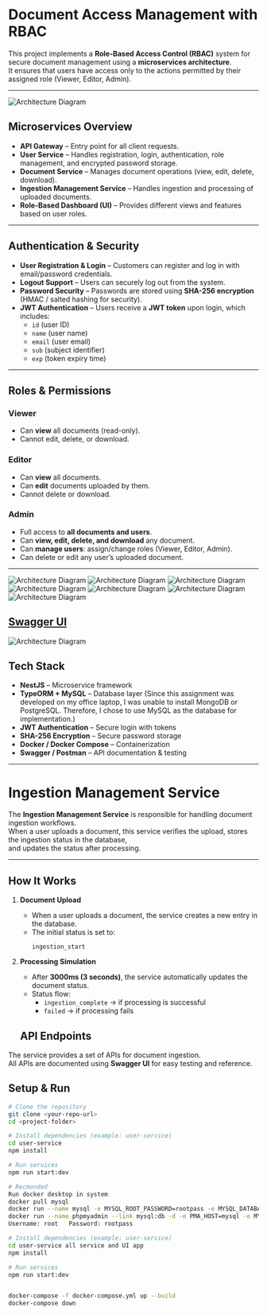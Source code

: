 # Document Access Management with RBAC

This project implements a **Role-Based Access Control (RBAC)** system for secure document management using a **microservices architecture**.  
It ensures that users have access only to the actions permitted by their assigned role (Viewer, Editor, Admin).

---

![Architecture Diagram](img-assets/RBAC.png)

## Microservices Overview

- **API Gateway** – Entry point for all client requests.
- **User Service** – Handles registration, login, authentication, role management, and encrypted password storage.
- **Document Service** – Manages document operations (view, edit, delete, download).
- **Ingestion Management Service** – Handles ingestion and processing of uploaded documents.
- **Role-Based Dashboard (UI)** – Provides different views and features based on user roles.

---

## Authentication & Security

- **User Registration & Login** – Customers can register and log in with email/password credentials.
- **Logout Support** – Users can securely log out from the system.
- **Password Security** – Passwords are stored using **SHA-256 encryption** (HMAC / salted hashing for security).
- **JWT Authentication** – Users receive a **JWT token** upon login, which includes:
  - `id` (user ID)
  - `name` (user name)
  - `email` (user email)
  - `sub` (subject identifier)
  - `exp` (token expiry time)

---

##  Roles & Permissions

### Viewer

-  Can **view** all documents (read-only).
-  Cannot edit, delete, or download.

### Editor

- Can **view** all documents.
- Can **edit** documents uploaded by them.
- Cannot delete or download.

### Admin

- Full access to **all documents and users**.
- Can **view, edit, delete, and download** any document.
- Can **manage users**: assign/change roles (Viewer, Editor, Admin).
- Can delete or edit any user’s uploaded document.

---

![Architecture Diagram](img-assets/1.png)
![Architecture Diagram](img-assets/2.png)
![Architecture Diagram](img-assets/3.png)
![Architecture Diagram](img-assets/4.png)
![Architecture Diagram](img-assets/5.png)
![Architecture Diagram](img-assets/6.png)
![Architecture Diagram](img-assets/7.png)

## [Swagger UI](http://localhost:3000/docs)
![Architecture Diagram](img-assets/Swagger_ui.png)



##  Tech Stack

- **NestJS** – Microservice framework
- **TypeORM + MySQL** – Database layer (Since this assignment was developed on my office laptop, I was unable to install MongoDB or PostgreSQL. Therefore, I chose to use MySQL as the database for implementation.)
- **JWT Authentication** – Secure login with tokens
- **SHA-256 Encryption** – Secure password storage
- **Docker / Docker Compose** – Containerization
- **Swagger / Postman** – API documentation & testing

---

# Ingestion Management Service

The **Ingestion Management Service** is responsible for handling document ingestion workflows.  
When a user uploads a document, this service verifies the upload, stores the ingestion status in the database,  
and updates the status after processing.

---

## How It Works

1. **Document Upload**

   - When a user uploads a document, the service creates a new entry in the database.
   - The initial status is set to:
     ```
     ingestion_start
     ```

2. **Processing Simulation**

   - After **3000ms (3 seconds)**, the service automatically updates the document status.
   - Status flow:
     - `ingestion_complete` → if processing is successful
     - `failed` → if processing fails

   ## API Endpoints

The service provides a set of APIs for document ingestion.  
All APIs are documented using **Swagger UI** for easy testing and reference.

## Setup & Run

```bash
# Clone the repository
git clone <your-repo-url>
cd <project-folder>

# Install dependencies (example: user-service)
cd user-service
npm install

# Run services
npm run start:dev

# Recmonded
Run docker desktop in system
docker pull mysql
docker run --name mysql -e MYSQL_ROOT_PASSWORD=rootpass -e MYSQL_DATABASE=mydb -d -p 3306:3306 mysql:8.0
docker run --name phpmyadmin --link mysql:db -d -e PMA_HOST=mysql -e MYSQL_ROOT_PASSWORD=rootpass -p 8080:80 phpmyadmin/phpmyadmin
Username: root   Password: rootpass

# Install dependencies (example: user-service)
cd user-service all service and UI app
npm install

# Run services
npm run start:dev


docker-compose -f docker-compose.yml up --build
docker-compose down

```

